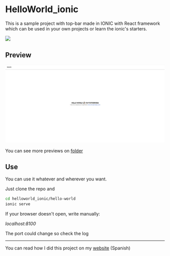 # HelloWorld_ionic
This is a sample project with top-bar made in IONIC with React framework which can be used in your own projects or learn the ionic's starters.

![](https://badgen.net/badge/npm/v%206.14.18/blue?icon=npm)

## Preview
![](https://github.com/fcoterroba/HelloWorld_ionic/blob/main/previews/preview_web.jpg)

You can see more previews on [folder](https://github.com/fcoterroba/HelloWorld_ionic/tree/main/previews)

## Use
You can use it whatever and wherever you want.

Just clone the repo and 

```bash
cd helloworld_ionic/hello-world
ionic serve
```

If your browser doesn't open, write manually:

*localhost:8100*

The port could change so check the log

---

You can read how I did this project on my [website](https://fcoterroba.com/ionic-que-es-donde-viene-primer-contacto) (Spanish)
